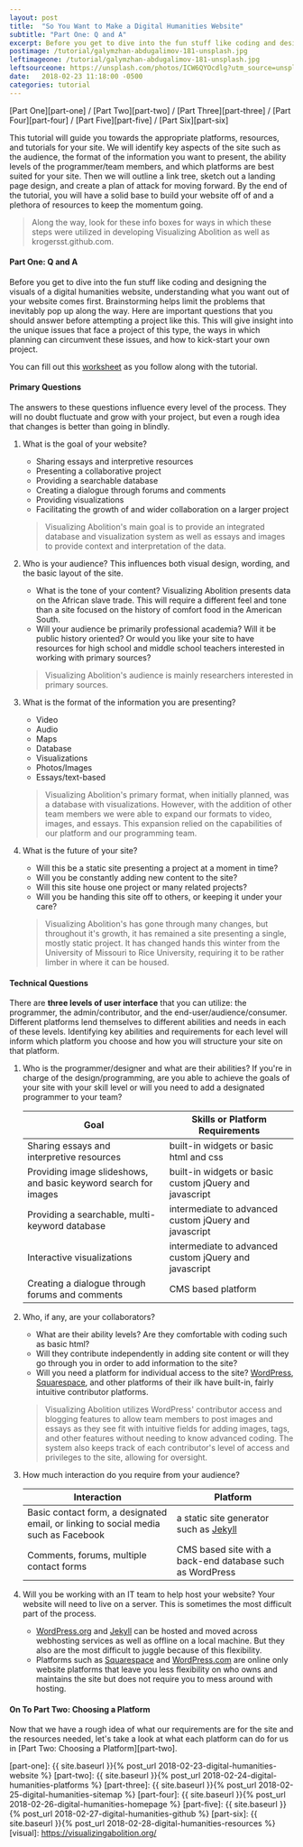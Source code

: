 ```yaml
---
layout: post
title:  "So You Want to Make a Digital Humanities Website"
subtitle: "Part One: Q and A"
excerpt: Before you get to dive into the fun stuff like coding and designing the visuals of a digital humanities website, understanding what you want out of your website comes first. Brainstorming helps limit the problems that inevitably pop up along the way. Here are important questions that you should answer before attempting a project like this. This will give insight into the unique issues that face a project of this type, the ways in which planning can circumvent these issues, and how to kick-start your own project.
postimage: /tutorial/galymzhan-abdugalimov-181-unsplash.jpg
leftimageone: /tutorial/galymzhan-abdugalimov-181-unsplash.jpg
leftsourceone: https://unsplash.com/photos/ICW6QYOcdlg?utm_source=unsplash&utm_medium=referral&utm_content=creditCopyText
date:   2018-02-23 11:18:00 -0500
categories: tutorial
---
```

<!--TODO: proofread -->

[Part One][part-one] / [Part Two][part-two] / [Part Three][part-three] / [Part Four][part-four] / [Part Five][part-five] / [Part Six][part-six]

This tutorial will guide you towards the appropriate platforms, resources, and tutorials for your site. We will identify key aspects of the site such as the audience, the format of the information you want to present, the ability levels of the programmer/team members, and which platforms are best suited for your site. Then we will outline a link tree, sketch out a landing page design, and create a plan of attack for moving forward. By the end of the tutorial, you will have a solid base to build your website off of and a plethora of resources to keep the momentum going.

> Along the way, look for these info boxes for ways in which these steps were utilized in developing Visualizing Abolition as well as krogersst.github.com.

#### Part One: Q and A

Before you get to dive into the fun stuff like coding and designing the visuals of a digital humanities website, understanding what you want out of your website comes first. Brainstorming helps limit the problems that inevitably pop up along the way. Here are important questions that you should answer before attempting a project like this. This will give insight into the unique issues that face a project of this type, the ways in which planning can circumvent these issues, and how to kick-start your own project.

You can fill out this [worksheet](https://docs.google.com/document/d/1ZZNR-xy3G0h3cEl5fK6oO65McOVV8bFUIIobztxDE-8/edit?usp=sharing) as you follow along with the tutorial.

#### Primary Questions

The answers to these questions influence every level of the process. They will no doubt fluctuate and grow with your project, but even a rough idea that changes is better than going in blindly.

1. What is the goal of your website?

   * Sharing essays and interpretive resources
   * Presenting a collaborative project
   * Providing a searchable database
   * Creating a dialogue through forums and comments
   * Providing visualizations
   * Facilitating the growth of and wider collaboration on a larger project

   > Visualizing Abolition's main goal is to provide an integrated database and visualization system as well as essays and images to provide context and interpretation of the data.

2. Who is your audience? This influences both visual design, wording, and the basic layout of the site.

   * What is the tone of your content? Visualizing Abolition presents data on the African slave trade. This will require a different feel and tone than a site focused on the history of comfort food in the American South.
   * Will your audience be primarily professional academia? Will it be public history oriented? Or would you like your site to have resources for high school and middle school teachers interested in working with primary sources?

   > Visualizing Abolition's audience is mainly researchers interested in primary sources.

3. What is the format of the information you are presenting?

   * Video
   * Audio
   * Maps
   * Database
   * Visualizations
   * Photos/Images
   * Essays/text-based

   > Visualizing Abolition's primary format, when initially planned, was a database with visualizations. However, with the addition of other team members we were able to expand our formats to video, images, and essays. This expansion relied on the capabilities of our platform and our programming team.

4. What is the future of your site?

   * Will this be a static site presenting a project at a moment in time?
   * Will you be constantly adding new content to the site?
   * Will this site house one project or many related projects?
   * Will you be handing this site off to others, or keeping it under your care?

   > Visualizing Abolition's has gone through many changes, but throughout it's growth, it has remained a site presenting a single, mostly static project. It has changed hands this winter from the University of Missouri to Rice University, requiring it to be rather limber in where it can be housed.

#### Technical Questions

There are **three levels of user interface** that you can utilize: the programmer, the admin/contributor, and the end-user/audience/consumer. Different platforms lend themselves to different abilities and needs in each of these levels. Identifying key abilities and requirements for each level will inform which platform you choose and how you will structure your site on that platform.

1. Who is the programmer/designer and what are their abilities? If you're in charge of the design/programming, are you able to achieve the goals of your site with your skill level or will you need to add a designated programmer to your team?

   | Goal | Skills or Platform Requirements |
   | ---- | ------------------------------------------------------- |
   | Sharing essays and interpretive resources | built-in widgets or basic html and css |
   | Providing image slideshows, and basic keyword search for images | built-in widgets or basic custom jQuery and javascript |
   | Providing a searchable, multi-keyword database | intermediate to advanced custom jQuery and javascript |
   | Interactive visualizations | intermediate to advanced custom jQuery and javascript |
   | Creating a dialogue through forums and comments | CMS based platform |

2. Who, if any, are your collaborators?

   * What are their ability levels? Are they comfortable with coding such as basic html?
   * Will they contribute independently in adding site content or will they go through you in order to add information to the site?
   * Will you need a platform for individual access to the site? [WordPress][wordpress], [Squarespace](https://squarespace.com), and other platforms of their ilk have built-in, fairly intuitive contributor platforms.

   > Visualizing Abolition utilizes WordPress' contributor access and blogging features to allow team members to post images and essays as they see fit with intuitive fields for adding images, tags, and other features without needing to know advanced coding. The system also keeps track of each contributor's level of access and privileges to the site, allowing for oversight.

3. How much interaction do you require from your audience?

   | Interaction | Platform |
   | ----------- | -------- |
   | Basic contact form, a designated email, or linking to social media such as Facebook | a static site generator such as [Jekyll][jekyll] |
   | Comments, forums, multiple contact forms | CMS based site with a back-end database such as WordPress |

4. Will you be working with an IT team to help host your website? Your website will need to live on a server. This is sometimes the most difficult part of the process.

   * [WordPress.org][wordpress] and [Jekyll][jekyll] can be hosted and moved across webhosting services as well as offline on a local machine. But they also are the most difficult to juggle because of this flexibility.
   * Platforms such as [Squarespace](https://squarespace.com) and [WordPress.com](https://wordpress.com) are online only website platforms that leave you less flexibility on who owns and maintains the site but does not require you to mess around with hosting.

#### On To Part Two: Choosing a Platform

Now that we have a rough idea of what our requirements are for the site and the resources needed, let's take a look at what each platform can do for us in [Part Two: Choosing a Platform][part-two].


[wordpress]: https://wordpress.org/
[jekyll]:   https://jekyllrb.com/
[part-one]: {{ site.baseurl }}{% post_url 2018-02-23-digital-humanities-website %}
[part-two]: {{ site.baseurl }}{% post_url 2018-02-24-digital-humanities-platforms %}
[part-three]: {{ site.baseurl }}{% post_url 2018-02-25-digital-humanities-sitemap %}
[part-four]: {{ site.baseurl }}{% post_url 2018-02-26-digital-humanities-homepage %}
[part-five]: {{ site.baseurl }}{% post_url 2018-02-27-digital-humanities-github %}
[part-six]: {{ site.baseurl }}{% post_url 2018-02-28-digital-humanities-resources %}
[visual]: https://visualizingabolition.org/
